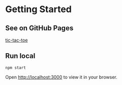 # Getting Started



## See on GitHub Pages

[tic-tac-toe](https://lyudmiladiachenko.github.io/tic-tac-toe/build/)

## Run local

`npm start`

Open [http://localhost:3000](http://localhost:3000) to view it in your browser.